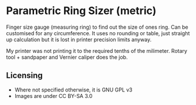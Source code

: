 # Parametric Ring Sizer (metric)

Finger size gauge (measuring ring) to find out the size of ones ring. Can be customised for any circumference. It uses no rounding or table, just straight up calculation but it is lost in printer precision limits anyway.

My printer was not printing it to the required tenths of the milimeter. Rotary tool + sandpaper and Vernier caliper does the job.

## Licensing

 * Where not specified otherwise, it is GNU GPL v3
 * Images are under CC BY-SA 3.0
